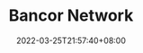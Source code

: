 ﻿---
weight: 
title: "Bancor Network"
description: ""
date: 2022-03-25T21:57:40+08:00
lastmod: 2022-03-25T16:45:40+08:00
draft: false
authors: ["Metabd"]
featuredImage: "bancor-network.webp"
link: ""
tags: ["交易所","Bancor Network"]
categories: ["navigation"]
navigation: ["交易所"]
lightgallery: true
toc: true
pinned: false
recommend: false
recommend1: false
---


